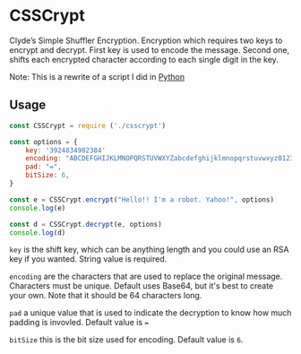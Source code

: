 # CSSCrypt

Clyde’s Simple Shuffler Encryption. Encryption which requires two keys to encrypt and decrypt. First key is used to encode the message. Second one, shifts each encrypted character according to each single digit in the key.

Note: This is a rewrite of a script I did in [Python](https://github.com/csmets/CSSCrypt)

## Usage
```javascript
const CSSCrypt = require ('./csscrypt')

const options = {
    key: '3924834902384'
    encoding: "ABCDEFGHIJKLMNOPQRSTUVWXYZabcdefghijklmnopqrstuvwxyz0123456789+/",
    pad: "=",
    bitSize: 6,
}

const e = CSSCrypt.encrypt("Hello!! I'm a robot. Yahoo!", options)
console.log(e)

const d = CSSCrypt.decrypt(e, options)
console.log(d)
```

`key` is the shift key, which can be anything length and you could use an RSA key if you wanted. String value is required. 

`encoding` are the characters that are used to replace the original message. Characters must be unique. Default uses Base64, but it's best to create your own. Note that it should be 64 characters long.

`pad` a unique value that is used to indicate the decryption to know how much padding is invovled. Default value is `=`

`bitSize` this is the bit size used for encoding. Default value is `6`.
